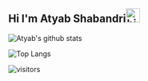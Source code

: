 ## Hi I'm Atyab Shabandri<img src="https://user-images.githubusercontent.com/1303154/88677602-1635ba80-d120-11ea-84d8-d263ba5fc3c0.gif" width="28px" alt="hi">



![Atyab's github stats](https://github-readme-stats.vercel.app/api?username=atyabshabandri&show_icons=true&theme=dark)

![Top Langs](https://github-readme-stats.vercel.app/api/top-langs/?username=atyabshabandri&theme=dark)

![visitors](https://visitor-badge.glitch.me/badge?page_id=atyabshabandri.atyabshabandri)













